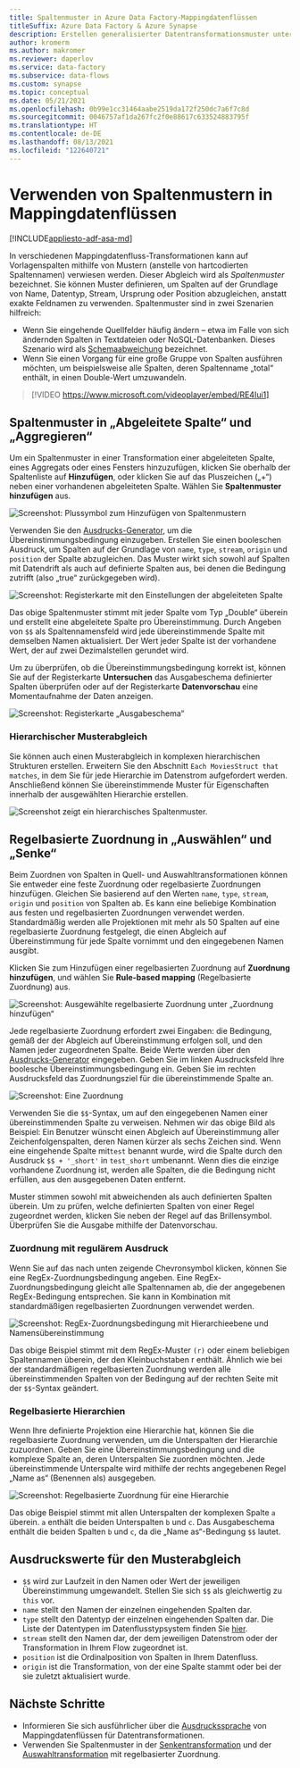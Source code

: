 ```yaml
---
title: Spaltenmuster in Azure Data Factory-Mappingdatenflüssen
titleSuffix: Azure Data Factory & Azure Synapse
description: Erstellen generalisierter Datentransformationsmuster unter Verwendung von Spaltenmustern in Azure Data Factory-Mappingdatenflüssen
author: kromerm
ms.author: makromer
ms.reviewer: daperlov
ms.service: data-factory
ms.subservice: data-flows
ms.custom: synapse
ms.topic: conceptual
ms.date: 05/21/2021
ms.openlocfilehash: 0b99e1cc31464aabe2519da172f250dc7a6f7c8d
ms.sourcegitcommit: 0046757af1da267fc2f0e88617c633524883795f
ms.translationtype: HT
ms.contentlocale: de-DE
ms.lasthandoff: 08/13/2021
ms.locfileid: "122640721"
---
```

# <a name="using-column-patterns-in-mapping-data-flow"></a>Verwenden von Spaltenmustern in Mappingdatenflüssen

[!INCLUDE[appliesto-adf-asa-md](includes/appliesto-adf-asa-md.md)]

In verschiedenen Mappingdatenfluss-Transformationen kann auf Vorlagenspalten mithilfe von Mustern (anstelle von hartcodierten Spaltennamen) verwiesen werden. Dieser Abgleich wird als *Spaltenmuster* bezeichnet. Sie können Muster definieren, um Spalten auf der Grundlage von Name, Datentyp, Stream, Ursprung oder Position abzugleichen, anstatt exakte Feldnamen zu verwenden. Spaltenmuster sind in zwei Szenarien hilfreich:

* Wenn Sie eingehende Quellfelder häufig ändern – etwa im Falle von sich ändernden Spalten in Textdateien oder NoSQL-Datenbanken. Dieses Szenario wird als [Schemaabweichung](concepts-data-flow-schema-drift.md) bezeichnet.
* Wenn Sie einen Vorgang für eine große Gruppe von Spalten ausführen möchten, um beispielsweise alle Spalten, deren Spaltenname „total“ enthält, in einen Double-Wert umzuwandeln.

> [!VIDEO https://www.microsoft.com/videoplayer/embed/RE4Iui1]

## <a name="column-patterns-in-derived-column-and-aggregate"></a>Spaltenmuster in „Abgeleitete Spalte“ und „Aggregieren“

Um ein Spaltenmuster in einer Transformation einer abgeleiteten Spalte, eines Aggregats oder eines Fensters hinzuzufügen, klicken Sie oberhalb der Spaltenliste auf **Hinzufügen**, oder klicken Sie auf das Pluszeichen („+“) neben einer vorhandenen abgeleiteten Spalte. Wählen Sie **Spaltenmuster hinzufügen** aus.

![Screenshot: Plussymbol zum Hinzufügen von Spaltenmustern](media/data-flow/add-column-pattern.png "Spaltenmuster")

Verwenden Sie den [Ausdrucks-Generator](concepts-data-flow-expression-builder.md), um die Übereinstimmungsbedingung einzugeben. Erstellen Sie einen booleschen Ausdruck, um Spalten auf der Grundlage von `name`, `type`, `stream`, `origin` und `position` der Spalte abzugleichen. Das Muster wirkt sich sowohl auf Spalten mit Datendrift als auch auf definierte Spalten aus, bei denen die Bedingung zutrifft (also „true“ zurückgegeben wird).


![Screenshot: Registerkarte mit den Einstellungen der abgeleiteten Spalte](media/data-flow/edit-column-pattern.png "Spaltenmuster")

Das obige Spaltenmuster stimmt mit jeder Spalte vom Typ „Double“ überein und erstellt eine abgeleitete Spalte pro Übereinstimmung. Durch Angeben von `$$` als Spaltennamensfeld wird jede übereinstimmende Spalte mit demselben Namen aktualisiert. Der Wert jeder Spalte ist der vorhandene Wert, der auf zwei Dezimalstellen gerundet wird.

Um zu überprüfen, ob die Übereinstimmungsbedingung korrekt ist, können Sie auf der Registerkarte **Untersuchen** das Ausgabeschema definierter Spalten überprüfen oder auf der Registerkarte **Datenvorschau** eine Momentaufnahme der Daten anzeigen. 

![Screenshot: Registerkarte „Ausgabeschema“](media/data-flow/columnpattern3.png "Spaltenmuster")

### <a name="hierarchical-pattern-matching"></a>Hierarchischer Musterabgleich

Sie können auch einen Musterabgleich in komplexen hierarchischen Strukturen erstellen. Erweitern Sie den Abschnitt `Each MoviesStruct that matches`, in dem Sie für jede Hierarchie im Datenstrom aufgefordert werden. Anschließend können Sie übereinstimmende Muster für Eigenschaften innerhalb der ausgewählten Hierarchie erstellen.

![Screenshot zeigt ein hierarchisches Spaltenmuster.](media/data-flow/patterns-hierarchy.png "Spaltenmuster in Hierarchien")

## <a name="rule-based-mapping-in-select-and-sink"></a>Regelbasierte Zuordnung in „Auswählen“ und „Senke“

Beim Zuordnen von Spalten in Quell- und Auswahltransformationen können Sie entweder eine feste Zuordnung oder regelbasierte Zuordnungen hinzufügen. Gleichen Sie basierend auf den Werten `name`, `type`, `stream`, `origin` und `position` von Spalten ab. Es kann eine beliebige Kombination aus festen und regelbasierten Zuordnungen verwendet werden. Standardmäßig werden alle Projektionen mit mehr als 50 Spalten auf eine regelbasierte Zuordnung festgelegt, die einen Abgleich auf Übereinstimmung für jede Spalte vornimmt und den eingegebenen Namen ausgibt. 

Klicken Sie zum Hinzufügen einer regelbasierten Zuordnung auf **Zuordnung hinzufügen**, und wählen Sie **Rule-based mapping** (Regelbasierte Zuordnung) aus.

![Screenshot: Ausgewählte regelbasierte Zuordnung unter „Zuordnung hinzufügen“](media/data-flow/rule2.png "Regelbasierte Zuordnung")

Jede regelbasierte Zuordnung erfordert zwei Eingaben: die Bedingung, gemäß der der Abgleich auf Übereinstimmung erfolgen soll, und den Namen jeder zugeordneten Spalte. Beide Werte werden über den [Ausdrucks-Generator](concepts-data-flow-expression-builder.md) eingegeben. Geben Sie im linken Ausdrucksfeld Ihre boolesche Übereinstimmungsbedingung ein. Geben Sie im rechten Ausdrucksfeld das Zuordnungsziel für die übereinstimmende Spalte an.

![Screenshot: Eine Zuordnung](media/data-flow/rule-based-mapping.png "Regelbasierte Zuordnung")

Verwenden Sie die `$$`-Syntax, um auf den eingegebenen Namen einer übereinstimmenden Spalte zu verweisen. Nehmen wir das obige Bild als Beispiel: Ein Benutzer wünscht einen Abgleich auf Übereinstimmung aller Zeichenfolgenspalten, deren Namen kürzer als sechs Zeichen sind. Wenn eine eingehende Spalte mit`test` benannt wurde, wird die Spalte durch den Ausdruck `$$ + '_short'` in `test_short` umbenannt. Wenn dies die einzige vorhandene Zuordnung ist, werden alle Spalten, die die Bedingung nicht erfüllen, aus den ausgegebenen Daten entfernt.

Muster stimmen sowohl mit abweichenden als auch definierten Spalten überein. Um zu prüfen, welche definierten Spalten von einer Regel zugeordnet werden, klicken Sie neben der Regel auf das Brillensymbol. Überprüfen Sie die Ausgabe mithilfe der Datenvorschau.

### <a name="regex-mapping"></a>Zuordnung mit regulärem Ausdruck

Wenn Sie auf das nach unten zeigende Chevronsymbol klicken, können Sie eine RegEx-Zuordnungsbedingung angeben. Eine RegEx-Zuordnungsbedingung gleicht alle Spaltennamen ab, die der angegebenen RegEx-Bedingung entsprechen. Sie kann in Kombination mit standardmäßigen regelbasierten Zuordnungen verwendet werden.

![Screenshot: RegEx-Zuordnungsbedingung mit Hierarchieebene und Namensübereinstimmung](media/data-flow/regex-matching.png "Regelbasierte Zuordnung")

Das obige Beispiel stimmt mit dem RegEx-Muster `(r)` oder einem beliebigen Spaltennamen überein, der den Kleinbuchstaben r enthält. Ähnlich wie bei der standardmäßigen regelbasierten Zuordnung werden alle übereinstimmenden Spalten von der Bedingung auf der rechten Seite mit der `$$`-Syntax geändert.

### <a name="rule-based-hierarchies"></a>Regelbasierte Hierarchien

Wenn Ihre definierte Projektion eine Hierarchie hat, können Sie die regelbasierte Zuordnung verwenden, um die Unterspalten der Hierarchie zuzuordnen. Geben Sie eine Übereinstimmungsbedingung und die komplexe Spalte an, deren Unterspalten Sie zuordnen möchten. Jede übereinstimmende Unterspalte wird mithilfe der rechts angegebenen Regel „Name as“ (Benennen als) ausgegeben.

![Screenshot: Regelbasierte Zuordnung für eine Hierarchie](media/data-flow/rule-based-hierarchy.png "Regelbasierte Zuordnung")

Das obige Beispiel stimmt mit allen Unterspalten der komplexen Spalte `a` überein. `a` enthält die beiden Unterspalten `b` und `c`. Das Ausgabeschema enthält die beiden Spalten `b` und `c`, da die „Name as“-Bedingung `$$` lautet.

## <a name="pattern-matching-expression-values"></a>Ausdruckswerte für den Musterabgleich

* `$$` wird zur Laufzeit in den Namen oder Wert der jeweiligen Übereinstimmung umgewandelt. Stellen Sie sich `$$` als gleichwertig zu `this` vor.
* `name` stellt den Namen der einzelnen eingehenden Spalten dar.
* `type` stellt den Datentyp der einzelnen eingehenden Spalten dar. Die Liste der Datentypen im Datenflusstypsystem finden Sie [hier](concepts-data-flow-overview.md#data-flow-data-types).
* `stream` stellt den Namen dar, der dem jeweiligen Datenstrom oder der Transformation in Ihrem Flow zugeordnet ist.
* `position` ist die Ordinalposition von Spalten in Ihrem Datenfluss.
* `origin` ist die Transformation, von der eine Spalte stammt oder bei der sie zuletzt aktualisiert wurde.

## <a name="next-steps"></a>Nächste Schritte
* Informieren Sie sich ausführlicher über die [Ausdruckssprache](data-flow-expression-functions.md) von Mappingdatenflüssen für Datentransformationen.
* Verwenden Sie Spaltenmuster in der [Senkentransformation](data-flow-sink.md) und der [Auswahltransformation](data-flow-select.md) mit regelbasierter Zuordnung.
